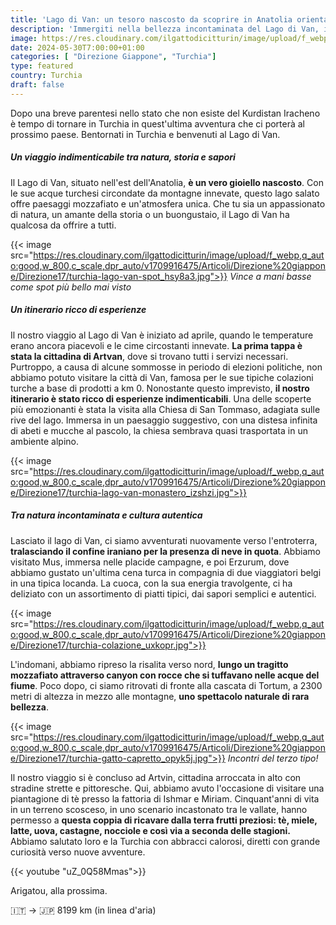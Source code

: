 ```yaml
---
title: 'Lago di Van: un tesoro nascosto da scoprire in Anatolia orientale'
description: 'Immergiti nella bellezza incontaminata del Lago di Van, il più grande lago salato della Turchia. Scopri paesaggi mozzafiato, antiche chiese e la deliziosa cucina locale. Un''avventura indimenticabile ti attende!'
image: https://res.cloudinary.com/ilgattodicitturin/image/upload/f_webp,q_auto:good,w_800,c_scale,dpr_auto/v1713011125/Articoli/Direzione%20giappone/Direzione17/turchia-lago-van_xbub4s.jpg
date: 2024-05-30T7:00:00+01:00
categories: [ "Direzione Giappone", "Turchia"]
type: featured  
country: Turchia 
draft: false
---
```


Dopo una breve parentesi nello stato che non esiste del Kurdistan Iracheno è tempo di tornare in Turchia in quest'ultima avventura che ci porterà al prossimo paese. Bentornati in Turchia e benvenuti al Lago di Van.

##### Un viaggio indimenticabile tra natura, storia e sapori

Il Lago di Van, situato nell'est dell'Anatolia, **è un vero gioiello nascosto**. Con le sue acque turchesi circondate da montagne innevate, questo lago salato offre paesaggi mozzafiato e un'atmosfera unica. Che tu sia un appassionato di natura, un amante della storia o un buongustaio, il Lago di Van ha qualcosa da offrire a tutti.

{{< image src="https://res.cloudinary.com/ilgattodicitturin/image/upload/f_webp,q_auto:good,w_800,c_scale,dpr_auto/v1709916475/Articoli/Direzione%20giappone/Direzione17/turchia-lago-van-spot_hsy8a3.jpg">}} 
_Vince a mani basse come spot più bello mai visto_

##### Un itinerario ricco di esperienze

Il nostro viaggio al Lago di Van è iniziato ad aprile, quando le temperature erano ancora piacevoli e le cime circostanti innevate. **La prima tappa è stata la cittadina di Artvan**, dove si trovano tutti i servizi necessari. Purtroppo, a causa di alcune sommosse in periodo di elezioni politiche, non abbiamo potuto visitare la città di Van, famosa per le sue tipiche colazioni turche a base di prodotti a km 0.
Nonostante questo imprevisto, **il nostro itinerario è stato ricco di esperienze indimenticabili**. Una delle scoperte più emozionanti è stata la visita alla Chiesa di San Tommaso, adagiata sulle rive del lago. Immersa in un paesaggio suggestivo, con una distesa infinita di abeti e mucche al pascolo, la chiesa sembrava quasi trasportata in un ambiente alpino.

{{< image src="https://res.cloudinary.com/ilgattodicitturin/image/upload/f_webp,q_auto:good,w_800,c_scale,dpr_auto/v1709916475/Articoli/Direzione%20giappone/Direzione17/turchia-lago-van-monastero_izshzi.jpg">}}

##### Tra natura incontaminata e cultura autentica

Lasciato il lago di Van, ci siamo avventurati nuovamente verso l'entroterra, **tralasciando il confine iraniano per la presenza di neve in quota**. Abbiamo visitato Mus, immersa nelle placide campagne, e poi Erzurum, dove abbiamo gustato un'ultima cena turca in compagnia di due viaggiatori belgi in una tipica locanda. La cuoca, con la sua energia travolgente, ci ha deliziato con un assortimento di piatti tipici, dai sapori semplici e autentici.

{{< image src="https://res.cloudinary.com/ilgattodicitturin/image/upload/f_webp,q_auto:good,w_800,c_scale,dpr_auto/v1709916475/Articoli/Direzione%20giappone/Direzione17/turchia-colazione_uxkopr.jpg">}} 

L'indomani, abbiamo ripreso la risalita verso nord, **lungo un tragitto mozzafiato attraverso canyon con rocce che si tuffavano nelle acque del fiume**. Poco dopo, ci siamo ritrovati di fronte alla cascata di Tortum, a 2300 metri di altezza in mezzo alle montagne, **uno spettacolo naturale di rara bellezza**.

{{< image src="https://res.cloudinary.com/ilgattodicitturin/image/upload/f_webp,q_auto:good,w_800,c_scale,dpr_auto/v1709916475/Articoli/Direzione%20giappone/Direzione17/turchia-gatto-capretto_opyk5j.jpg">}} 
_Incontri del terzo tipo!_

Il nostro viaggio si è concluso ad Artvin, cittadina arroccata in alto con stradine strette e pittoresche. Qui, abbiamo avuto l'occasione di visitare una piantagione di tè presso la fattoria di Ishmar e Miriam. Cinquant'anni di vita in un terreno scosceso, in uno scenario incastonato tra le vallate, hanno permesso a **questa coppia di ricavare dalla terra frutti preziosi: tè, miele, latte, uova, castagne, nocciole e così via a seconda delle stagioni.**
Abbiamo salutato loro e la Turchia con abbracci calorosi, diretti con grande curiosità verso nuove avventure.

{{< youtube "uZ_0Q58Mmas">}}

Arigatou, alla prossima.

🇮🇹 → 🇯🇵 8199 km (in linea d'aria)
